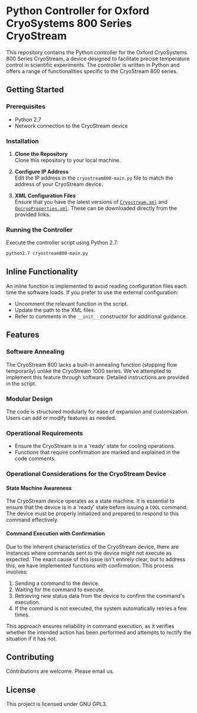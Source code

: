# Python Controller for Oxford CryoSystems 800 Series CryoStream

This repository contains the Python controller for the Oxford CryoSystems 800 Series CryoStream, a device designed to facilitate precise temperature control in scientific experiments. The controller is written in Python and offers a range of functionalities specific to the CryoStream 800 series.

## Getting Started

### Prerequisites

- Python 2.7
- Network connection to the CryoStream device

### Installation

1. **Clone the Repository**  
   Clone this repository to your local machine.

2. **Configure IP Address**  
   Edit the IP address in the `cryostream800-main.py` file to match the address of your CryoStream device.

3. **XML Configuration Files**  
   Ensure that you have the latest versions of [`Cryostream.xml`](https://connect.oxcryo.com/ethernetcomms/Cryostream.xml) and [`OxcryoProperties.xml`](https://connect.oxcryo.com/ethernetcomms/OxcryoProperties.xml). These can be downloaded directly from the provided links.


### Running the Controller

Execute the controller script using Python 2.7:

```bash
python2.7 cryostream800-main.py
```

## Inline Functionality

An inline function is implemented to avoid reading configuration files each time the software loads. If you prefer to use the external configuration:

- Uncomment the relevant function in the script.
- Update the path to the XML files.
- Refer to comments in the `__init__` constructor for additional guidance.

## Features

### Software Annealing

The CryoStream 800 lacks a built-in annealing function (stopping flow temporarily) unlike the CryoStream 1000 series. We've attempted to implement this feature through software. Detailed instructions are provided in the script.

### Modular Design

The code is structured modularly for ease of expansion and customization. Users can add or modify features as needed.

### Operational Requirements

- Ensure the CryoStream is in a 'ready' state for cooling operations.
- Functions that require confirmation are marked and explained in the code comments.

### Operational Considerations for the CryoStream Device

#### State Machine Awareness

The CryoStream device operates as a state machine. It is essential to ensure that the device is in a 'ready' state before issuing a `COOL` command. The device must be properly initialized and prepared to respond to this command effectively.

#### Command Execution with Confirmation

Due to the inherent characteristics of the CryoStream device, there are instances where commands sent to the device might not execute as expected. The exact cause of this issue isn't entirely clear, but to address this, we have implemented functions with confirmation. This process involves:

1. Sending a command to the device.
2. Waiting for the command to execute.
3. Retrieving new status data from the device to confirm the command's execution.
4. If the command is not executed, the system automatically retries a few times.

This approach ensures reliability in command execution, as it verifies whether the intended action has been performed and attempts to rectify the situation if it has not.


## Contributing

Contributions are welcome. Please email us.

## License

This project is licensed under GNU GPL3.

